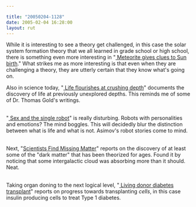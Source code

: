 ```yaml
---

title: "20050204-1128"
date: 2005-02-04 16:28:00
layout: rut
---
```


While it is interesting to see a theory get challenged, in this
case the solar system formation theory that we all learned in grade
school or high school, there is something even more interesting in
"<a href="http://news.bbc.co.uk/2/hi/science/nature/4205227.stm">
Meteorite gives clues to Sun birth</a>."  What strikes me as more
interesting is that even when they are challenging a theory, they
are utterly certain that they know what's going on.<br  />

Also in science today, "<a href="http://news.bbc.co.uk/2/hi/science/nature/4235979.stm">
Life flourishes at crushing depth</a>" documents the discovery of
life at previously unexplored depths.  This reminds me of some of
Dr. Thomas Gold's writings.<br  /><br  />

"<a href="http://www.guardian.co.uk/life/science/story/0,12996,1403780,00.html?gusrc=rss">
Sex and the single robot</a>" is really disturbing.  Robots with
personalities and emotions?  The mind boggles.  This will decidedly
blur the distinction between what is life and what is not.
Asimov's robot stories come to mind.<br  /><br  />

Next, "<a href="http://www.wired.com/news/space/0,2697,66487,00.html">Scientists
Find Missing Matter</a>" reports on the discovery of at least some
of the "dark matter" that has been theorized for ages.  Found it
by noticing that some intergalactic cloud was absorbing more than
it should.  Neat.<br  /><br  />

Taking organ doning to the next logical level, "<a href="http://news.bbc.co.uk/2/hi/health/4236873.stm"> Living donor
diabetes transplant</a>" reports on progress towards transplanting
<em>cells</em>, in this case insulin producing cells to treat Type
1 diabetes.

